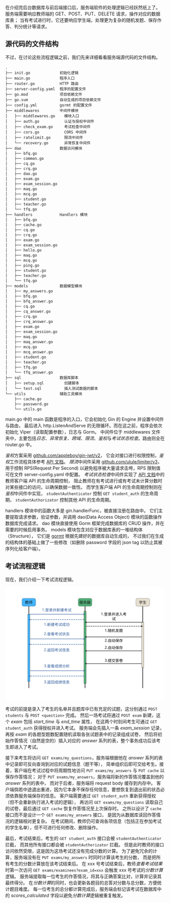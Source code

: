 在介绍完后台数据库与前后端接口后，服务端软件的处理逻辑已经跃然纸上了。
服务端需要响应教师端的 GET、POST、PUT、DELETE 请求，操作对应的数据库表；
当有考试进行时，它还要响应学生端，处理更为复杂的随机发题、保存作答、判分统计等请求。

## 源代码的文件结构

不过，在讨论这些流程逻辑之前，我们先来详细看看服务端源代码的文件结构。

```
.
├── init.go             初始化逻辑
├── main.go             程序入口
├── router.go           HTTP 路由
├── server-config.yaml  程序的配置文件
├── go.mod              项目依赖文件
├── go.sum              自动生成的项目依赖文件
├── config.yml          gormt 的配置文件
├── middlewares         中间件模块
│   ├── middlewares.go    模块入口
│   ├── auth.go           认证与授权中间件
│   ├── check_exam.go     考试检查中间件
│   ├── cors.go           CORS 中间件
│   ├── ratelimit.go      限流中间件
│   └── recovery.go       异常恢复中间件
├── dao                 数据访问模块
│   ├── bfq.go
│   ├── common.go
│   ├── cq.go
│   ├── crq.go
│   ├── dao.go
│   ├── exam.go
│   ├── exam_session.go
│   ├── maq.go
│   ├── mcq.go
│   ├── student.go
│   ├── teacher.go
│   └── tfq.go
├── handlers            Handlers 模块
│   ├── bfq.go
│   ├── cache.go
│   ├── cq.go
│   ├── crq.go
│   ├── exam.go
│   ├── exam_session.go
│   ├── hello.go
│   ├── maq.go
│   ├── mcq.go
│   ├── ping.go
│   ├── student.go
│   ├── teacher.go
│   └── tfq.go
├── models              数据模型模块
│   ├── my_answers.go
│   ├── bfq.go
│   ├── bfq_answer.go
│   ├── cq.go
│   ├── cq_answer.go
│   ├── crq.go
│   ├── crq_answer.go
│   ├── exam.go
│   ├── exam_session.go
│   ├── maq.go
│   ├── maq_answer.go
│   ├── mcq.go
│   ├── mcq_answer.go
│   ├── student.go
│   ├── teacher.go
│   ├── tfq.go
│   └── tfq_answer.go
├── sql                 数据库脚本
│   ├── setup.sql         创建脚本
│   └── test.sql          插入测试数据的脚本
└── utils               辅助工具模块
    ├── cache.go
    ├── password.go
    └── utils.go
```

main.go 中的 main 函数是程序的入口，它会初始化 Gin 的 Engine 并设置中间件与路由，
最后进入 http.ListenAndServe 的无限循环。而在这之前，程序会依次初始化 Viper（读取配置参数），日志与 Gorm。
中间件位于 middlewares 文件夹中，主要包括*日志*、*异常恢复*、*跨域*、*限流*、*鉴权*与*考试状态检查*。路由则全在 router.go 中。

*鉴权*方案采用 [github.com/appleboy/gin-jwt/v2](https://github.com/appleboy/gin-jwt)，
它会对接口进行权限控制，*鉴权*工作流程具体参考 [API 文档](./api.md)。
*限流*中间件采用 [github.com/ulule/limiter/v3](https://github.com/ulule/limiter)，
用于控制 RPS(Request Per Second) 以避免程序被大量请求击垮，RPS 限制值可在文件 server-config.yaml 中配置。
*考试状态检查*中间件实现了 [API 文档](./api.md)中的教师客户端 API 的生命周期控制，
阻止教师在有考试进行或有考试未计算分数时对某些接口的访问，以确保数据一致性。
而学生客户端 API 的生命周期控制则在*鉴权*中间件中实现，
`studentAuthenticator` 控制 `GET student_auth` 的生命周期，
`studentAuthorizator` 控制其他 API 的生命周期。

handlers 模块中的函数大多是 gin.handlerFunc，被直接注册在路由中。
它们主要提取请求参数，验证参数，并调用 dao(Data Access Object) 模块的函数操作数据库完成请求。
dao 模块直接使用 Gorm 框架完成数据库的 CRUD 操作，并在需要的时候启用事务。
models 模块包含对应于数据库表的一堆结构体（Structure），
它们是 [gormt](https://github.com/xxjwxc/gormt) 根据先建好的数据库自动生成的，
不过我们在生成的结构体的基础上做了一些修改（如删除 password 字段的 json tag 以防止其被序列化给客户端）。

## 考试流程逻辑

现在，我们介绍一下考试流程逻辑。

![](../img/server_exam_sequence.svg)

考试的前提是录入了考生的名单并且题库中已有充足的试题，这分别通过 `POST students` 与 `POST <question>` 完成。
然后一场考试将通过 `POST exam` 新建，这个 *exam* 包括 *start_time* 与 *end_time* 属性，
在这两个时刻间考生可通过 `GET student_auth` 获得授权并进入考试。
服务端会先插入一条 *exam_session* 记录，再按 *exam* 的各题型题数配置随机读取各张试题表中的记录组成试卷，
然后将初始作答情况（自然是空的）插入对应的 *answer* 系列的表，整个事务成功后该考生即进入了考试。

接下来考生将访问 `GET exams/my_questions`，服务端根据他在 *answer* 系列的表中记录即可反向查询到对应的试题信息（题干等），
简单组织后即可交给考生。接着，客户端在考试过程中将周期性地访问 `PUT exams/my_answers` 与 `PUT cache` 以保存作答情况；
对于 `PUT exams/my_answers`，服务端将新的作答情况覆盖到他的 *answer* 系列的表中，
而对于后者，服务端将 request body 缓存到内存中。
客户端倘若中途退出重进，因为它本身不保存任何信息，要想恢复到退出前的状态必须依靠服务端保存的信息。
客户端需要通过 `GET student_auth` 重新获得授权（但不会重新执行进入考试的逻辑），
再访问 `GET exams/my_questions` 读取自己的试卷，最后通过 `GET cache` 恢复作答情况至上次保存时。
之所以设计了 `cache` 接口而不是设计一个 `GET exams/my_answers` 接口，
是因为从数据库读回作答情况的逻辑相对更复杂。
在考试期间，教师仍可查询各项信息（包括正在参加考试的学生名单），但不可进行任何修改、删除操作。

最后，考试结束后，考生的 `GET student_auth` 接口会被 `studentAuthenticator` 拦截，
而其他所有接口都会被 `studentAuthorizator` 拦截。
但是此时教师的接口访问依然受限，这是因为这场考试还没有完成分数的计算。
为了避免冗余的计算，服务端没有在 `PUT exams/my_answers` 时同时计算该考生的分数，
而是把所有考生的分数计算放在该考试结束后。
在 xxx 号考试结束后，教师*查看考试结果*时第一次访问 `GET exams/examinees?exam_id=xxx` 会触发 xxx 号考试的*分数计算*逻辑。
服务端提取每一位考生的作答情况，将其与正确答案比对，计算并记录其最终得分。
在*分数计算*的同时，也会更新各题目的总答对分数与总分数，方便统计题目难度。
每一位考生的总分都计算完成后，服务端会标记该考试在数据库中的 *scores_calculated* 字段以避免*分数计算*逻辑被重复触发。




